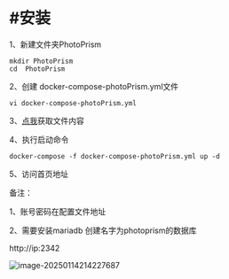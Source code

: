 # #安装

1、新建文件夹PhotoPrism 

```
mkdir PhotoPrism
cd  PhotoPrism
```

2、创建 docker-compose-photoPrism.yml文件 

```
vi docker-compose-photoPrism.yml
```

3、[点我](file/docker-compose-photoPrism.yml)获取文件内容

4、执行启动命令

```
docker-compose -f docker-compose-photoPrism.yml up -d
```

5、访问首页地址

备注：

1、账号密码在配置文件地址

2、需要安装mariadb 创建名字为photoprism的数据库

http://ip:2342

![image-20250114214227687](\images\image-20250114214227687.png)